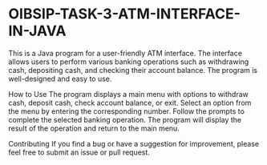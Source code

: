 # OIBSIP-TASK-3-ATM-INTERFACE-IN-JAVA
This is a Java program for a user-friendly ATM interface. The interface allows users to perform various banking operations such as withdrawing cash, depositing cash, and checking their account balance. The program is well-designed and easy to use.

How to Use
The program displays a main menu with options to withdraw cash, deposit cash, check account balance, or exit.
Select an option from the menu by entering the corresponding number.
Follow the prompts to complete the selected banking operation.
The program will display the result of the operation and return to the main menu.

Contributing
If you find a bug or have a suggestion for improvement, please feel free to submit an issue or pull request.
